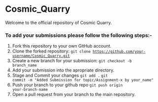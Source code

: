# Cosmic_Quarry

Welcome to the official repository of Cosmic Quarry.

### To add your submissions please follow the following steps:-
1. Fork this repository to your own GitHub account.
2. Clone the forked repository:
   <code>git clone https://github.com/your-username/Cosmic_Quarry.git</code>
3. Create a new branch for your submission:
   <code>git checkout -b branch_name</code>
4. Add your submission into the apropriate directory.
5. Stage and Commit your changes
   <code>git add .</code>
   <code>git commit -m "Added Submission for topic/Assignment-x by your_name" </code>
6. Push your branch to your github repo
   <code>git push origin your-branch-name</code>
8. Open a pull request from your branch to the main repository.
